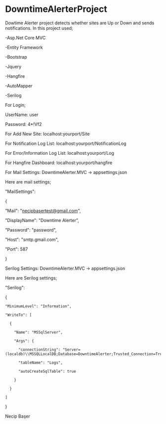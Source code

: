 # DowntimeAlerterProject
Dowtime Alerter project detects whether sites are Up or Down and sends notifications.
In this project used;


-Asp.Net Core MVC

-Entity Framework

-Bootstrap

-Jquery

-Hangfire

-AutoMapper

-Serilog

For Login;

UserName: user

Password: 4*!Vf2

For Add New Site: localhost:yourport/Site

For Notification Log List: localhost:yourport/NotificationLog

For Error/Information Log List: localhost:yourport/Log

For Hangfire Dashboard: localhost:yourport/hangfire

For Mail Settings: DowntimeAlerter.MVC -> appsettings.json

Here are mail settings;


  "MailSettings":  
  
{
  
"Mail": "necipbasertest@gmail.com", 

"DisplayName": "Downtime Alerter",

"Password": "password",

"Host": "smtp.gmail.com",

"Port": 587

}
  
Serilog Settings: DowntimeAlerter.MVC -> appsettings.json

Here are Serilog settings;

  "Serilog": 
  
  {  
  
    "MinimumLevel": "Information",
    
    "WriteTo": [
    
      {
      
        "Name": "MSSqlServer",
        
        "Args": {
        
          "connectionString": "Server=(localdb)\\MSSQLLocalDB;Database=DowntimeAlerter;Trusted_Connection=True;MultipleActiveResultSets=true",
          
          "tableName": "Logs",
          
          "autoCreateSqlTable": true
          
        }
        
      }
      
    ]
    
  }
  
Necip Başer
